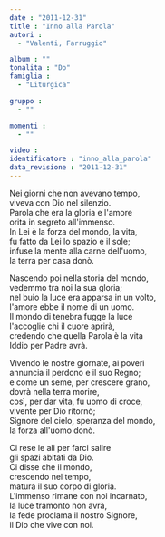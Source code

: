 ```yaml
---
date : "2011-12-31"
title : "Inno alla Parola"
autori : 
  - "Valenti, Farruggio"

album : ""
tonalita : "Do"
famiglia : 
  - "Liturgica"

gruppo : 
  - ""

momenti : 
  - ""

video : 
identificatore : "inno_alla_parola"
data_revisione : "2011-12-31"
---
```

  
  
Nei giorni che non avevano tempo,  
viveva con Dio nel silenzio.  
Parola che era la gloria e l'amore  
orita in segreto all'immenso.  
In Lei è la forza del mondo, la vita,  
fu fatto da Lei lo spazio e il sole;  
infuse la mente alla carne dell'uomo,  
la terra per casa donò.   
  
  
  
Nascendo poi nella storia del mondo,  
vedemmo tra noi la sua gloria;  
nel buio la luce era apparsa in un volto,  
l'amore ebbe il nome di un uomo.  
Il mondo di tenebra fugge la luce  
l'accoglie chi il cuore aprirà,  
credendo che quella Parola è la vita  
Iddio per Padre avrà.  
  
  
  
Vivendo le nostre giornate, ai poveri  
annuncia il perdono e il suo Regno;  
e come un seme, per crescere grano,  
dovrà nella terra morire,  
così, per dar vita, fu uomo di croce,  
vivente per Dio ritornò;  
Signore del cielo, speranza del mondo,  
la forza all'uomo donò.  
  
  
  
Ci rese le ali per farci salire  
gli spazi abitati da Dio.  
Ci disse che il mondo,  
crescendo nel tempo,  
matura il suo corpo di gloria.  
L'immenso rimane con noi incarnato,  
la luce tramonto non avrà,  
la fede proclama il nostro Signore,  
il Dio che vive con noi.  
  
  
  

